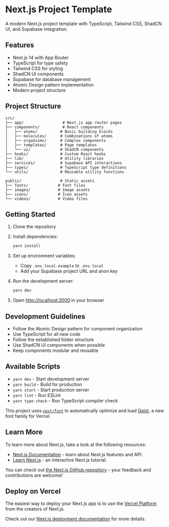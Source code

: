 # Next.js Project Template

A modern Next.js project template with TypeScript, Tailwind CSS, ShadCN UI, and Supabase integration.

## Features

- Next.js 14 with App Router
- TypeScript for type safety
- Tailwind CSS for styling
- ShadCN UI components
- Supabase for database management
- Atomic Design pattern implementation
- Modern project structure

## Project Structure

```
src/
├── app/                 # Next.js app router pages
├── components/          # React components
│   ├── atoms/          # Basic building blocks
│   ├── molecules/      # Combinations of atoms
│   ├── organisms/      # Complex components
│   ├── templates/      # Page templates
│   └── ui/             # ShadCN components
├── hooks/              # Custom React hooks
├── lib/                # Utility libraries
├── services/           # Supabase API interactions
├── types/              # TypeScript type definitions
└── utils/              # Reusable utility functions

public/                 # Static assets
├── fonts/             # Font files
├── images/            # Image assets
├── icons/             # Icon assets
└── videos/            # Video files
```

## Getting Started

1. Clone the repository
2. Install dependencies:
   ```bash
   yarn install
   ```
3. Set up environment variables:

   - Copy `.env.local.example` to `.env.local`
   - Add your Supabase project URL and anon key

4. Run the development server:

   ```bash
   yarn dev
   ```

5. Open [http://localhost:3000](http://localhost:3000) in your browser

## Development Guidelines

- Follow the Atomic Design pattern for component organization
- Use TypeScript for all new code
- Follow the established folder structure
- Use ShadCN UI components when possible
- Keep components modular and reusable

## Available Scripts

- `yarn dev` - Start development server
- `yarn build` - Build for production
- `yarn start` - Start production server
- `yarn lint` - Run ESLint
- `yarn type-check` - Run TypeScript compiler check

This project uses [`next/font`](https://nextjs.org/docs/app/building-your-application/optimizing/fonts) to automatically optimize and load [Geist](https://vercel.com/font), a new font family for Vercel.

## Learn More

To learn more about Next.js, take a look at the following resources:

- [Next.js Documentation](https://nextjs.org/docs) - learn about Next.js features and API.
- [Learn Next.js](https://nextjs.org/learn) - an interactive Next.js tutorial.

You can check out [the Next.js GitHub repository](https://github.com/vercel/next.js) - your feedback and contributions are welcome!

## Deploy on Vercel

The easiest way to deploy your Next.js app is to use the [Vercel Platform](https://vercel.com/new?utm_medium=default-template&filter=next.js&utm_source=create-next-app&utm_campaign=create-next-app-readme) from the creators of Next.js.

Check out our [Next.js deployment documentation](https://nextjs.org/docs/app/building-your-application/deploying) for more details.
